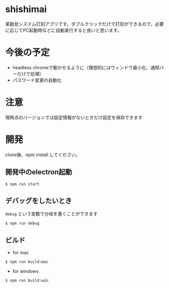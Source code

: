 # shishimai

某勤怠システム打刻アプリです。ダブルクリックだけで打刻ができるので、必要に応じてPC起動時などに自動実行すると良いと思います。

# 今後の予定

- headless chromeで動かせるように（理想的にはウィンドウ最小化、通知バーだけで処理）
- パスワード変更の自動化

# 注意

現時点のバージョンでは設定情報がないときだけ設定を保存できます

# 開発

clone後、npm install してください。

## 開発中のelectron起動

```
$ npm run start
```

## デバッグをしたいとき

`debug` という変数で分岐を書くことができます

```
$ npm run debug
```

## ビルド

- for mac

```
$ npm run build:mac
```

- for windows

```
$ npm run build:win
```
